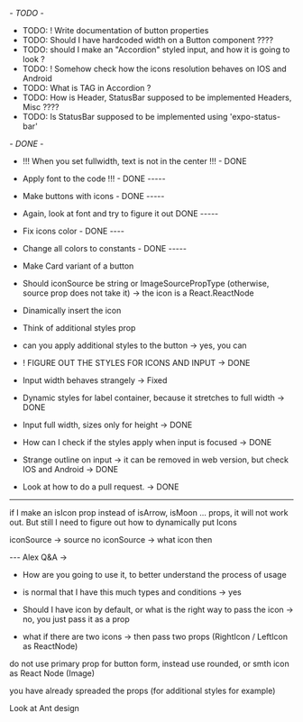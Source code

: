 _- TODO -_

- TODO: ! Write documentation of button properties
- TODO: Should I have hardcoded width on a Button component ????
- TODO: should I make an "Accordion" styled input, and how it is going to look ?
- TODO: ! Somehow check how the icons resolution behaves on IOS and Android
- TODO: What is TAG in Accordion ?
- TODO: How is Header, StatusBar supposed to be implemented Headers, Misc ????
- TODO: Is StatusBar supposed to be implemented using 'expo-status-bar'

_- DONE -_

- !!! When you set fullwidth, text is not in the center !!! - DONE
- Apply font to the code !!! - DONE -----
- Make buttons with icons - DONE -----
- Again, look at font and try to figure it out DONE -----
- Fix icons color - DONE ----
- Change all colors to constants - DONE -----
- Make Card variant of a button
- Should iconSource be string or ImageSourcePropType (otherwise, source prop does not take it) -> the icon is a React.ReactNode
- Dinamically insert the icon
- Think of additional styles prop
- can you apply additional styles to the button -> yes, you can
- ! FIGURE OUT THE STYLES FOR ICONS AND INPUT -> DONE
- Input width behaves strangely -> Fixed
- Dynamic styles for label container, because it stretches to full width -> DONE

- Input full width, sizes only for height -> DONE
- How can I check if the styles apply when input is focused -> DONE
- Strange outline on input -> it can be removed in web version, but check IOS and Android -> DONE
- Look at how to do a pull request. -> DONE

---

<!-- ! Thoughts -->

if I make an isIcon prop instead of isArrow, isMoon ... props, it will not work out. But still I need to figure out how to dynamically put Icons

iconSource -> source
no iconSource -> what icon then

--- Alex Q&A ->

- How are you going to use it, to better understand the process of usage
- is normal that I have this much types and conditions -> yes
- Should I have icon by default, or what is the right way to pass the icon -> no, you just pass it as a prop

- what if there are two icons -> then pass two props (RightIcon / LeftIcon as ReactNode)

do not use primary prop for button form, instead use rounded, or smth
icon as React Node (Image)

you have already spreaded the props (for additional styles for example)

Look at Ant design
